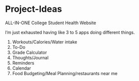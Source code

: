 # Project-Ideas

ALL-IN-ONE College Student Health Website

I’m just exhausted having like 3 to 5 apps doing different things.

1.	Workouts/Calories/Water intake
2.	To-Do
3.	Grade Calculator
4.	Thoughts/Journal
5.	Reminders
6.	Calendar
7.	Food Budgeting/Meal Planning/restaurants near me



